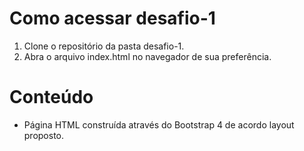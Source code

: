 # Como acessar desafio-1

1. Clone o repositório da pasta desafio-1.
2. Abra o arquivo index.html no navegador de sua preferência.

# Conteúdo

- Página HTML construída através do Bootstrap 4 de acordo layout proposto.
